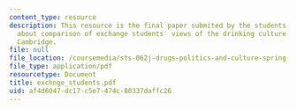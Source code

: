 ```yaml
---
content_type: resource
description: This resource is the final paper submited by the students explaining
  about comparison of exchange students' views of the drinking culture of MIT and
  Cambridge.
file: null
file_location: /coursemedia/sts-062j-drugs-politics-and-culture-spring-2006/af4d6047dc17c5e7474c80337daffc26_exchnge_students.pdf
file_type: application/pdf
resourcetype: Document
title: exchnge_students.pdf
uid: af4d6047-dc17-c5e7-474c-80337daffc26
---
```

